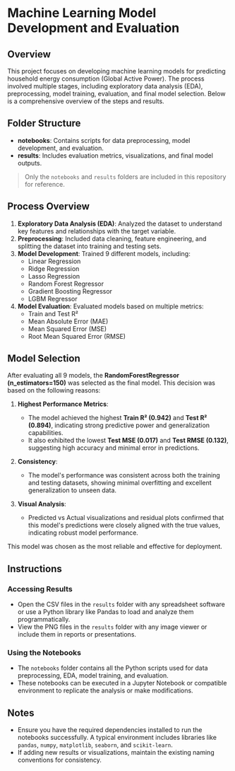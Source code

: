 # **Machine Learning Model Development and Evaluation**

## **Overview**

This project focuses on developing machine learning models for predicting household energy consumption (Global Active Power). The process involved multiple stages, including exploratory data analysis (EDA), preprocessing, model training, evaluation, and final model selection. Below is a comprehensive overview of the steps and results.

## **Folder Structure**

- **notebooks**: Contains scripts for data preprocessing, model development, and evaluation.
- **results**: Includes evaluation metrics, visualizations, and final model outputs.

> Only the `notebooks` and `results` folders are included in this repository for reference.

## **Process Overview**

1. **Exploratory Data Analysis (EDA)**: Analyzed the dataset to understand key features and relationships with the target variable.
2. **Preprocessing**: Included data cleaning, feature engineering, and splitting the dataset into training and testing sets.
3. **Model Development**: Trained 9 different models, including:
   - Linear Regression
   - Ridge Regression
   - Lasso Regression
   - Random Forest Regressor
   - Gradient Boosting Regressor
   - LGBM Regressor
4. **Model Evaluation**: Evaluated models based on multiple metrics:
   - Train and Test R²
   - Mean Absolute Error (MAE)
   - Mean Squared Error (MSE)
   - Root Mean Squared Error (RMSE)

## **Model Selection**

After evaluating all 9 models, the **RandomForestRegressor (n_estimators=150)** was selected as the final model. This decision was based on the following reasons:

1. **Highest Performance Metrics**:
   - The model achieved the highest **Train R² (0.942)** and **Test R² (0.894)**, indicating strong predictive power and generalization capabilities.
   - It also exhibited the lowest **Test MSE (0.017)** and **Test RMSE (0.132)**, suggesting high accuracy and minimal error in predictions.

2. **Consistency**:
   - The model's performance was consistent across both the training and testing datasets, showing minimal overfitting and excellent generalization to unseen data.

3. **Visual Analysis**:
   - Predicted vs Actual visualizations and residual plots confirmed that this model's predictions were closely aligned with the true values, indicating robust model performance.

This model was chosen as the most reliable and effective for deployment.

## **Instructions**

### **Accessing Results**

- Open the CSV files in the `results` folder with any spreadsheet software or use a Python library like Pandas to load and analyze them programmatically.
- View the PNG files in the `results` folder with any image viewer or include them in reports or presentations.

### **Using the Notebooks**

- The `notebooks` folder contains all the Python scripts used for data preprocessing, EDA, model training, and evaluation.
- These notebooks can be executed in a Jupyter Notebook or compatible environment to replicate the analysis or make modifications.

## **Notes**

- Ensure you have the required dependencies installed to run the notebooks successfully. A typical environment includes libraries like `pandas`, `numpy`, `matplotlib`, `seaborn`, and `scikit-learn`.
- If adding new results or visualizations, maintain the existing naming conventions for consistency.
